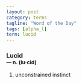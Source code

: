 ```yaml
---
layout: post
category: terms
tagline: "Word of the Day"
tags: [alpha_l]
term: lucid
---
```


<h3>Lucid<br/> <small>&mdash; n. (lu<span>&middot;</span>cid)</small></h3>
<p><ol><li>unconstrained instinct</li>
</ol></p>
